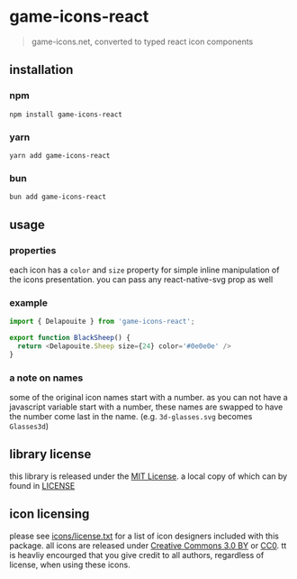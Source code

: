 # game-icons-react
> game-icons.net, converted to typed react icon components

## installation

### npm
`npm install game-icons-react`

### yarn
`yarn add game-icons-react`

### bun
`bun add game-icons-react`

## usage

### properties
each icon has a `color` and `size` property for simple inline manipulation of the icons presentation. you can pass any react-native-svg prop as well

### example
```ts
import { Delapouite } from 'game-icons-react';

export function BlackSheep() {
  return <Delapouite.Sheep size={24} color='#0e0e0e' />
}
```

### a note on names
some of the original icon names start with a number.  as you can not have a javascript variable start with a number, these names are swapped to have the number come last in the name. (e.g. `3d-glasses.svg` becomes `Glasses3d`)

## library license
this library is released under the [MIT License](https://opensource.org/license/mit).  a local copy of which can by found in [LICENSE](./license)

## icon licensing
please see [icons/license.txt](https://github.com/game-icons/icons/blob/master/license.txt) for a list of icon designers included with this package.  all icons are released under [Creative Commons 3.0 BY](https://creativecommons.org/licenses/by/3.0/) or [CC0](https://creativecommons.org/publicdomain/zero/1.0/).  tt is heavliy encourged that you give credit to all authors, regardless of license, when using these icons.
